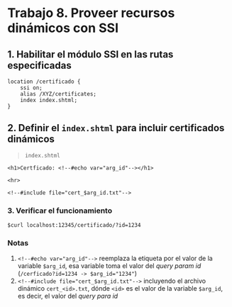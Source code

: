 # Trabajo 8. Proveer recursos dinámicos con SSI

## 1. Habilitar el módulo SSI en las rutas especificadas

```
location /certificado {
	ssi on;
	alias /XYZ/certificates;
	index index.shtml;
}
```

## 2. Definir el `index.shtml` para incluir certificados dinámicos

> `index.shtml`

```
<h1>Certficado: <!--#echo var="arg_id"--></h1>

<hr>

<!--#include file="cert_$arg_id.txt"-->
```

### 3. Verificar el funcionamiento

	$curl localhost:12345/certificado/?id=1234

### Notas

1. `<!--#echo var="arg_id"-->` reemplaza la etiqueta por el valor de
la variable `$arg_id`, esa variable toma el valor del *query param id*
(`/cerficado?id=1234 -> $arg_id="1234"`)
2. `<!--#include file="cert_$arg_id.txt"-->` incluyendo el archivo
dinámico `cert_<id>.txt`, dónde `<id>` es el valor de la variable `$arg_id`,
es decir, el valor del *query para id*

